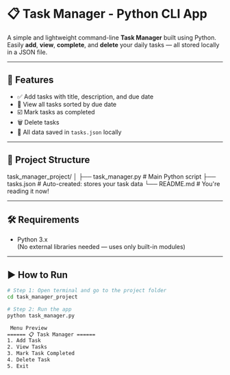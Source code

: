 # 📋 Task Manager - Python CLI App

A simple and lightweight command-line **Task Manager** built using Python.  
Easily **add**, **view**, **complete**, and **delete** your daily tasks — all stored locally in a JSON file.

---

## 🚀 Features

- ✅ Add tasks with title, description, and due date
- 📅 View all tasks sorted by due date
- ☑️ Mark tasks as completed
- 🗑️ Delete tasks
- 💾 All data saved in `tasks.json` locally

---

## 📂 Project Structure

task_manager_project/
│
├── task_manager.py # Main Python script
├── tasks.json # Auto-created: stores your task data
└── README.md # You're reading it now!


---

## 🛠 Requirements

- Python 3.x  
(No external libraries needed — uses only built-in modules)

---

## ▶️ How to Run

```bash
# Step 1: Open terminal and go to the project folder
cd task_manager_project

# Step 2: Run the app
python task_manager.py

 Menu Preview
====== 📋 Task Manager ======
1. Add Task
2. View Tasks
3. Mark Task Completed
4. Delete Task
5. Exit


